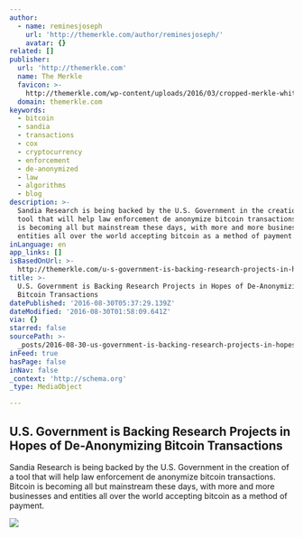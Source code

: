 ```yaml
---
author:
  - name: reminesjoseph
    url: 'http://themerkle.com/author/reminesjoseph/'
    avatar: {}
related: []
publisher:
  url: 'http://themerkle.com'
  name: The Merkle
  favicon: >-
    http://themerkle.com/wp-content/uploads/2016/03/cropped-merkle-white-1-192x192.png
  domain: themerkle.com
keywords:
  - bitcoin
  - sandia
  - transactions
  - cox
  - cryptocurrency
  - enforcement
  - de-anonymized
  - law
  - algorithms
  - blog
description: >-
  Sandia Research is being backed by the U.S. Government in the creation of a
  tool that will help law enforcement de anonymize bitcoin transactions. Bitcoin
  is becoming all but mainstream these days, with more and more businesses and
  entities all over the world accepting bitcoin as a method of payment.
inLanguage: en
app_links: []
isBasedOnUrl: >-
  http://themerkle.com/u-s-government-is-backing-research-projects-in-hopes-of-de-anonymizing-bitcoin-transactions/
title: >-
  U.S. Government is Backing Research Projects in Hopes of De-Anonymizing
  Bitcoin Transactions
datePublished: '2016-08-30T05:37:29.139Z'
dateModified: '2016-08-30T01:58:09.641Z'
via: {}
starred: false
sourcePath: >-
  _posts/2016-08-30-us-government-is-backing-research-projects-in-hopes-of-de-.md
inFeed: true
hasPage: false
inNav: false
_context: 'http://schema.org'
_type: MediaObject

---
```

<article style=""><h1>U.S. Government is Backing Research Projects in Hopes of De-Anonymizing Bitcoin Transactions</h1><p>Sandia Research is being backed by the U.S. Government in the creation of a tool that will help law enforcement de anonymize bitcoin transactions. Bitcoin is becoming all but mainstream these days, with more and more businesses and entities all over the world accepting bitcoin as a method of payment.</p><img src="http://themerkle.com/wp-content/uploads/2016/08/shutterstock_176103800.jpg" /></article>